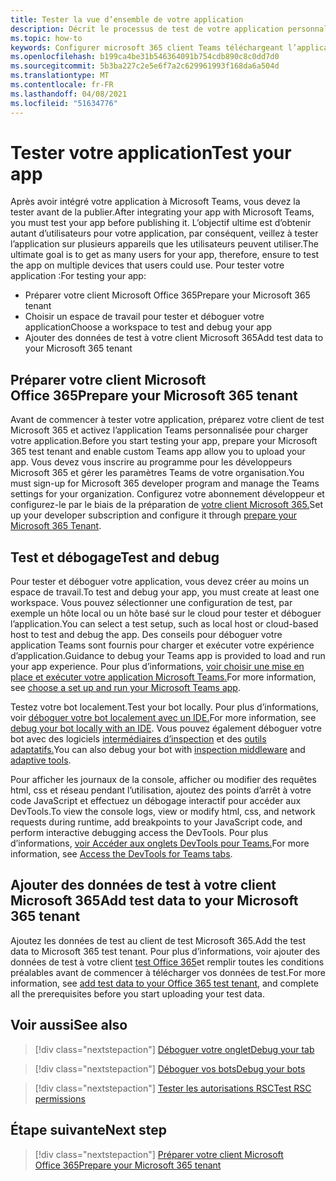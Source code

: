 ```yaml
---
title: Tester la vue d’ensemble de votre application
description: Décrit le processus de test de votre application personnalisée Teams dans Microsoft 365
ms.topic: how-to
keywords: Configurer microsoft 365 client Teams téléchargeant l’application de test
ms.openlocfilehash: b199ca4be31b546364091b754cdb890c8c0dd7d0
ms.sourcegitcommit: 5b3ba227c2e5e6f7a2c629961993f168da6a504d
ms.translationtype: MT
ms.contentlocale: fr-FR
ms.lasthandoff: 04/08/2021
ms.locfileid: "51634776"
---
```

# <a name="test-your-app"></a><span data-ttu-id="9da00-104">Tester votre application</span><span class="sxs-lookup"><span data-stu-id="9da00-104">Test your app</span></span>

<span data-ttu-id="9da00-105">Après avoir intégré votre application à Microsoft Teams, vous devez la tester avant de la publier.</span><span class="sxs-lookup"><span data-stu-id="9da00-105">After integrating your app with Microsoft Teams, you must test your app before publishing it.</span></span> <span data-ttu-id="9da00-106">L’objectif ultime est d’obtenir autant d’utilisateurs pour votre application, par conséquent, veillez à tester l’application sur plusieurs appareils que les utilisateurs peuvent utiliser.</span><span class="sxs-lookup"><span data-stu-id="9da00-106">The ultimate goal is to get as many users for your app, therefore, ensure to test the app on multiple devices that users could use.</span></span> <span data-ttu-id="9da00-107">Pour tester votre application :</span><span class="sxs-lookup"><span data-stu-id="9da00-107">For testing your app:</span></span>

* <span data-ttu-id="9da00-108">Préparer votre client Microsoft Office 365</span><span class="sxs-lookup"><span data-stu-id="9da00-108">Prepare your Microsoft 365 tenant</span></span>
* <span data-ttu-id="9da00-109">Choisir un espace de travail pour tester et déboguer votre application</span><span class="sxs-lookup"><span data-stu-id="9da00-109">Choose a workspace to test and debug your app</span></span>
* <span data-ttu-id="9da00-110">Ajouter des données de test à votre client Microsoft 365</span><span class="sxs-lookup"><span data-stu-id="9da00-110">Add test data to your Microsoft 365 tenant</span></span>

## <a name="prepare-your-microsoft-365-tenant"></a><span data-ttu-id="9da00-111">Préparer votre client Microsoft Office 365</span><span class="sxs-lookup"><span data-stu-id="9da00-111">Prepare your Microsoft 365 tenant</span></span>

<span data-ttu-id="9da00-112">Avant de commencer à tester votre application, préparez votre client de test Microsoft 365 et activez l’application Teams personnalisée pour charger votre application.</span><span class="sxs-lookup"><span data-stu-id="9da00-112">Before you start testing your app, prepare your Microsoft 365 test tenant and enable custom Teams app allow you to upload your app.</span></span> <span data-ttu-id="9da00-113">Vous devez vous inscrire au programme pour les développeurs Microsoft 365 et gérer les paramètres Teams de votre organisation.</span><span class="sxs-lookup"><span data-stu-id="9da00-113">You must sign-up for Microsoft 365 developer program and manage the Teams settings for your organization.</span></span> <span data-ttu-id="9da00-114">Configurez votre abonnement développeur et configurez-le par le biais de la préparation de [votre client Microsoft 365.](~/concepts/build-and-test/prepare-your-o365-tenant.md)</span><span class="sxs-lookup"><span data-stu-id="9da00-114">Set up your developer subscription and configure it through [prepare your Microsoft 365 Tenant](~/concepts/build-and-test/prepare-your-o365-tenant.md).</span></span>

## <a name="test-and-debug"></a><span data-ttu-id="9da00-115">Test et débogage</span><span class="sxs-lookup"><span data-stu-id="9da00-115">Test and debug</span></span>

<span data-ttu-id="9da00-116">Pour tester et déboguer votre application, vous devez créer au moins un espace de travail.</span><span class="sxs-lookup"><span data-stu-id="9da00-116">To test and debug your app, you must create at least one workspace.</span></span> <span data-ttu-id="9da00-117">Vous pouvez sélectionner une configuration de test, par exemple un hôte local ou un hôte basé sur le cloud pour tester et déboguer l’application.</span><span class="sxs-lookup"><span data-stu-id="9da00-117">You can select a test setup, such as local host or cloud-based host to test and debug the app.</span></span> <span data-ttu-id="9da00-118">Des conseils pour déboguer votre application Teams sont fournis pour charger et exécuter votre expérience d’application.</span><span class="sxs-lookup"><span data-stu-id="9da00-118">Guidance to debug your Teams app is provided to load and run your app experience.</span></span> <span data-ttu-id="9da00-119">Pour plus d’informations, [voir choisir une mise en place et exécuter votre application Microsoft Teams.](~/concepts/build-and-test/debug.md)</span><span class="sxs-lookup"><span data-stu-id="9da00-119">For more information, see [choose a set up and run your Microsoft Teams app](~/concepts/build-and-test/debug.md).</span></span>

<span data-ttu-id="9da00-120">Testez votre bot localement.</span><span class="sxs-lookup"><span data-stu-id="9da00-120">Test your bot locally.</span></span> <span data-ttu-id="9da00-121">Pour plus d’informations, voir [déboguer votre bot localement avec un IDE.](~/bots/how-to/debug/locally-with-an-ide.md)</span><span class="sxs-lookup"><span data-stu-id="9da00-121">For more information, see [debug your bot locally with an IDE](~/bots/how-to/debug/locally-with-an-ide.md).</span></span> <span data-ttu-id="9da00-122">Vous pouvez également déboguer votre bot avec des logiciels [intermédiaires d’inspection](/azure/bot-service/bot-service-debug-inspection-middleware?view=azure-bot-service-4.0&tabs=csharp&preserve-view=true) et des [outils adaptatifs.](/azure/bot-service/bot-service-debug-adaptive-tools?view=azure-bot-service-4.0&preserve-view=true)</span><span class="sxs-lookup"><span data-stu-id="9da00-122">You can also debug your bot with [inspection middleware](/azure/bot-service/bot-service-debug-inspection-middleware?view=azure-bot-service-4.0&tabs=csharp&preserve-view=true) and [adaptive tools](/azure/bot-service/bot-service-debug-adaptive-tools?view=azure-bot-service-4.0&preserve-view=true).</span></span> 

<span data-ttu-id="9da00-123">Pour afficher les journaux de la console, afficher ou modifier des requêtes html, css et réseau pendant l’utilisation, ajoutez des points d’arrêt à votre code JavaScript et effectuez un débogage interactif pour accéder aux DevTools.</span><span class="sxs-lookup"><span data-stu-id="9da00-123">To view the console logs, view or modify html, css, and network requests during runtime, add breakpoints to your JavaScript code, and perform interactive debugging access the DevTools.</span></span> <span data-ttu-id="9da00-124">Pour plus d’informations, [voir Accéder aux onglets DevTools pour Teams.](~/tabs/how-to/developer-tools.md)</span><span class="sxs-lookup"><span data-stu-id="9da00-124">For more information, see [Access the DevTools for Teams tabs](~/tabs/how-to/developer-tools.md).</span></span> 

## <a name="add-test-data-to-your-microsoft-365-tenant"></a><span data-ttu-id="9da00-125">Ajouter des données de test à votre client Microsoft 365</span><span class="sxs-lookup"><span data-stu-id="9da00-125">Add test data to your Microsoft 365 tenant</span></span>

<span data-ttu-id="9da00-126">Ajoutez les données de test au client de test Microsoft 365.</span><span class="sxs-lookup"><span data-stu-id="9da00-126">Add the test data to Microsoft 365 test tenant.</span></span> <span data-ttu-id="9da00-127">Pour plus d’informations, voir ajouter des données de test à votre client [test Office 365](~/concepts/build-and-test/test-data.md)et remplir toutes les conditions préalables avant de commencer à télécharger vos données de test.</span><span class="sxs-lookup"><span data-stu-id="9da00-127">For more information, see [add test data to your Office 365 test tenant](~/concepts/build-and-test/test-data.md), and complete all the prerequisites before you start uploading your test data.</span></span>

## <a name="see-also"></a><span data-ttu-id="9da00-128">Voir aussi</span><span class="sxs-lookup"><span data-stu-id="9da00-128">See also</span></span>

> [!div class="nextstepaction"]
> [<span data-ttu-id="9da00-129">Déboguer votre onglet</span><span class="sxs-lookup"><span data-stu-id="9da00-129">Debug your tab</span></span>](~/tabs/how-to/developer-tools.md)
 
> [!div class="nextstepaction"]
> [<span data-ttu-id="9da00-130">Déboguer vos bots</span><span class="sxs-lookup"><span data-stu-id="9da00-130">Debug your bots</span></span>](~/bots/how-to/debug/locally-with-an-ide.md)

> [!div class="nextstepaction"]
> [<span data-ttu-id="9da00-131">Tester les autorisations RSC</span><span class="sxs-lookup"><span data-stu-id="9da00-131">Test RSC permissions</span></span>](~/graph-api/rsc/test-resource-specific-consent.md)

## <a name="next-step"></a><span data-ttu-id="9da00-132">Étape suivante</span><span class="sxs-lookup"><span data-stu-id="9da00-132">Next step</span></span>

> [!div class="nextstepaction"]
> [<span data-ttu-id="9da00-133">Préparer votre client Microsoft Office 365</span><span class="sxs-lookup"><span data-stu-id="9da00-133">Prepare your Microsoft 365 tenant</span></span>](~/concepts/build-and-test/prepare-your-o365-tenant.md)
